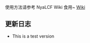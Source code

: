 使用方法请参考 NyaLCF Wiki 食用~ [Wiki](https://docs-nyalcf.1l1.icu)

## 更新日志

- This is a test version
<!-- Some change log here -->
